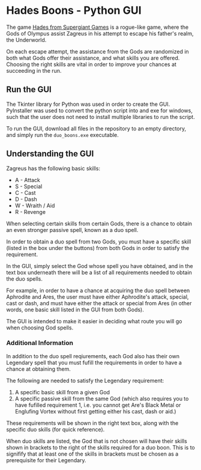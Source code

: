 # Hades Boons - Python GUI

The game [Hades from Supergiant Games](https://store.steampowered.com/app/1145360/Hades/ "Hades on Steam") is a rogue-like game, 
where the Gods of Olympus assist Zagreus in his attempt to escape his father's realm, the Underworld. 

On each escape attempt, the assistance from the Gods are randomized in both what Gods offer their assistance, and what skills you are offered. 
Choosing the right skills are vital in order to improve your chances at succeeding in the run.

## Run the GUI

The Tkinter library for Python was used in order to create the GUI. 
PyInstaller was used to convert the python script into and exe for windows, such that the user does not need to install multiple 
libraries to run the script.

To run the GUI, download all files in the repository to an empty directory, and simply run the `duo_boons.exe` executable.

## Understanding the GUI

Zagreus has the following basic skills:

* A - Attack
* S - Special
* C - Cast
* D - Dash
* W - Wraith / Aid
* R - Revenge

When selecting certain skills from certain Gods, there is a chance to obtain an even stronger passive spell, known as a duo spell. 

In order to obtain a duo spell from two Gods, you must have a specific skill (listed in the box under the buttons) from both Gods in order to satisfy the requirement. 

In the GUI, simply select the God whose spell you have obtained, and in the text box underneath there will be a list of all 
requirements needed to obtain the duo spells. 

For example, in order to have a chance at acquiring the duo spell between Aphrodite and
Ares, the user must have either Aphrodite's attack, special, cast or dash, and must have either the attack or special from Ares 
(in other words, one basic skill listed in the GUI from both Gods). 

The GUI is intended to make it easier in deciding what route you will go when choosing God spells.

### Additional Information

In addition to the duo spell reqiurements, each God also has their own Legendary spell that you must fufill the requirements in order to 
have a chance at obtaining them. 

The following are needed to satisfy the Legendary requirement:
1. A specific basic skill from a given God
2. A specific passive skill from the same God (which also requires you to have fufilled requirement 1, i.e. you cannot get Are's 
Black Metal or Englufing Vortex without first getting either his cast, dash or aid.)

These requirements will be shown in the right text box, along with the specific duo skills (for quick reference). 

When duo skills are listed, the God that is not chosen will have their skills shown in brackets to the right of the skills
required for a duo boon. This is to signifify that at least one of the skills in brackets must be chosen as a 
prerequisite for their Legendary.
